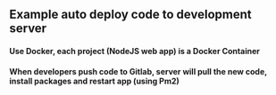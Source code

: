 ## Example auto deploy code to development server

#### Use Docker, each project (NodeJS web app) is a Docker Container

#### When developers push code to Gitlab, server will pull the new code, install packages and restart app (using Pm2)


